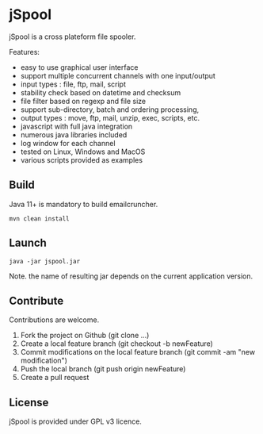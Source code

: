 # jSpool

jSpool is a cross plateform file spooler. 

Features:  
* easy to use graphical user interface
* support multiple concurrent channels with one input/output
* input types : file, ftp, mail, script
* stability check based on datetime and checksum
* file filter based on regexp and file size
* support sub-directory, batch and ordering processing, 
* output types : move, ftp, mail, unzip, exec, scripts, etc. 
* javascript with full java integration
* numerous java libraries included 
* log window for each channel
* tested on Linux, Windows and MacOS
* various scripts provided as examples

## Build 
 
Java 11+ is mandatory to build emailcruncher.

```
mvn clean install
```

## Launch 

```
java -jar jspool.jar
```

Note. the name of resulting jar depends on the current application version.

## Contribute

Contributions are welcome.

1. Fork the project on Github (git clone ...)
2. Create a local feature branch (git checkout -b newFeature)
3. Commit modifications on the local feature branch (git commit -am "new modification")
4. Push the local branch (git push origin newFeature)
5. Create a pull request

## License

jSpool is provided under GPL v3 licence.

